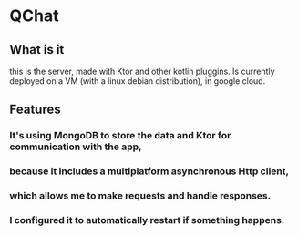 # QChat

## What is it
this is the server, made with Ktor and other kotlin pluggins.
Is currently deployed on a VM (with a linux debian distribution), in google cloud.

## Features
### It's using MongoDB to store the data and Ktor for communication with the app,
### because it includes a multiplatform asynchronous Http client,
### which allows me to make requests and handle responses.
### I configured it to automatically restart if something happens.

